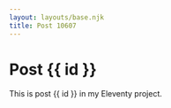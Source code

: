 ```yaml
---
layout: layouts/base.njk
title: Post 10607
---
```


# Post {{ id }}

This is post {{ id }} in my Eleventy project.
